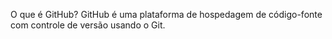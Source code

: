 O que é GitHub?
GitHub é uma plataforma de hospedagem de código-fonte com controle de versão usando o Git.